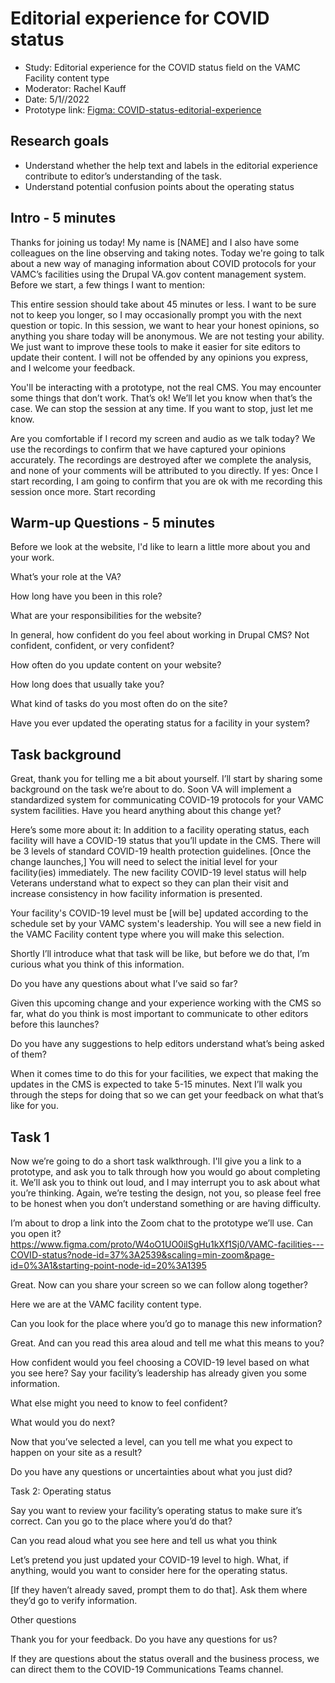 # Editorial experience for COVID status 

- Study: Editorial experience for the COVID status field on the VAMC Facility content type
- Moderator: Rachel Kauff
- Date: 5/1//2022
- Prototype link: [Figma: COVID-status-editorial-experience](https://www.figma.com/proto/W4oO1UO0ilSgHu1kXf1Sj0/VAMC-facilities---COVID-status?node-id=37%3A2539&scaling=min-zoom&page-id=0%3A1&starting-point-node-id=20%3A1395)

## Research goals
- Understand whether the help text and labels in the editorial experience contribute to editor’s understanding of the task.
- Understand potential confusion points about the operating status

## Intro - 5 minutes

Thanks for joining us today! My name is [NAME] and I also have some colleagues on the line observing and taking notes. Today we're going to talk about a new way of managing information about COVID protocols for your VAMC’s facilities using the Drupal VA.gov content management system.
Before we start, a few things I want to mention:

This entire session should take about 45 minutes or less. I want to be sure not to keep you longer, so I may occasionally prompt you with the next question or topic.
In this session, we want to hear your honest opinions, so anything you share today will be anonymous. We are not testing your ability. We just want to improve these tools to make it easier for site editors to update their content. I will not be offended by any opinions you express, and I welcome your feedback. 

You'll be interacting with a prototype, not the real CMS. You may encounter some things that don’t work. That’s ok! We’ll let you know when that’s the case. 
We can stop the session at any time. If you want to stop, just let me know. 

Are you comfortable if I record my screen and audio as we talk today? We use the recordings to confirm that we have captured your opinions accurately. The recordings are destroyed after we complete the analysis, and none of your comments will be attributed to you directly.
If yes: Once I start recording, I am going to confirm that you are ok with me recording this session once more.
Start recording


## Warm-up Questions - 5 minutes
Before we look at the website, I'd like to learn a little more about you and your work.

What’s your role at the VA?


How long have you been in this role?


What are your responsibilities for the website?


In general, how confident do you feel about working in Drupal CMS? Not confident, confident, or very confident?

 
How often do you update content on your website?


How long does that usually take you?

What kind of tasks do you most often do on the site? 

Have you ever updated the operating status for a facility in your system?


## Task background

Great, thank you for telling me a bit about yourself.   I’ll start by sharing some background on the task we’re about to do. Soon VA will implement a standardized system for communicating COVID-19 protocols for your VAMC system facilities. 
Have you heard anything about this change yet?

Here’s some more about it:
In addition to a facility operating status, each facility will have a COVID-19 status that you’ll update in the CMS.
 There will be 3 levels of standard COVID-19 health protection guidelines. [Once the change launches,] You will need to select the initial level for your facility(ies) immediately. 
The new facility COVID-19 level status will help Veterans understand what to expect so they can plan their visit and increase consistency in how facility information is presented.
 
Your facility's COVID-19 level must  be [will be]  updated according to the schedule set by your VAMC system's leadership. You will see a new field in the VAMC Facility content type where you will make this selection.

Shortly I’ll introduce what that task will be like, but before we do that, I’m curious what you think of this information. 

Do you have any questions about what I’ve said so far?

Given this upcoming change and your experience working with the CMS so far, what do you think is most important to communicate to other editors before this launches?

Do you have any suggestions to help editors understand what’s being asked of them?

When it comes time to do this for your facilities, we expect that making the updates in the CMS is expected to take 5-15 minutes. Next I’ll walk you through the steps for doing that so we can get your feedback on what that’s like for you. 


## Task 1
Now we’re going to do a short task walkthrough. I'll give you a link to a prototype, and ask you to talk through how you would go about completing it. We’ll ask you to think out loud, and I may interrupt you to ask about what you’re thinking. Again, we’re testing the design, not you, so please feel free to be honest when you don’t understand something or are having difficulty.

I’m about to drop a link into the Zoom chat to the prototype we’ll use. Can you open it? 
https://www.figma.com/proto/W4oO1UO0ilSgHu1kXf1Sj0/VAMC-facilities---COVID-status?node-id=37%3A2539&scaling=min-zoom&page-id=0%3A1&starting-point-node-id=20%3A1395

Great. Now can you share your screen so we can follow along together?

Here we are at the VAMC facility content type. 

Can you look for the place where you’d go to manage this new information?


Great. And can you read this area aloud and tell me what this means to you?


How confident would you feel choosing a COVID-19 level based on what you see here? Say your facility’s leadership has already given you some information.


What else might you need to know to feel confident?


What would you do next?


Now that you’ve selected a level, can you tell me what you expect to happen on your site as a result?


Do you have any questions or uncertainties about what you just did?


Task 2: Operating status


Say you want to review your facility’s operating status to make sure it’s correct. Can you go to the place where you’d do that?

Can you read aloud what you see here and tell us what you think

Let’s pretend you just updated your COVID-19 level to high. What, if anything, would you want to consider here for the operating status.


[If they haven’t already saved, prompt them to do that]. Ask them where they’d go to verify information. 

Other questions

Thank you for your feedback. Do you have any questions for us? 


If they are questions about the status overall and the business process, we can direct them to the COVID-19 Communications Teams channel.

